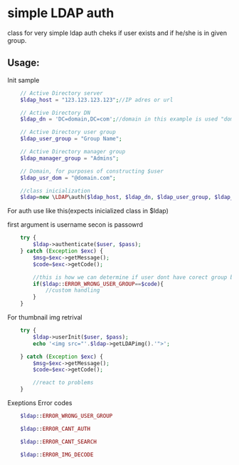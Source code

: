 simple LDAP auth
================

class for very simple ldap auth cheks if user exists and if he/she is in given group.

Usage:
------

Init sample
```PHP
    // Active Directory server
    $ldap_host = "123.123.123.123";//IP adres or url

    // Active Directory DN
    $ldap_dn = 'DC=domain,DC=com';//domain in this example is used "domain.com"

    // Active Directory user group
    $ldap_user_group = "Group Name";

    // Active Directory manager group
    $ldap_manager_group = "Admins";

    // Domain, for purposes of constructing $user
    $ldap_usr_dom = "@domain.com";

    //class inicialization
    $ldap=new \LDAP\auth($ldap_host, $ldap_dn, $ldap_user_group, $ldap_manager_group, $ldap_usr_dom);
```


For auth use like this(expects inicialized class in $ldap)

first argument is username secon is passowrd
```PHP
    try {
        $ldap->authenticate($user, $pass);
    } catch (Exception $exc) {
        $msg=$exc->getMessage();
        $code=$exc->getCode();

        //this is how we can determine if user dont have corect group but exist on LDAP
        if($ldap::ERROR_WRONG_USER_GROUP==$code){
            //custom handling
        }
    }
```


For thumbnail img retrival
```PHP
    try {
        $ldap->userInit($user, $pass);
        echo '<img src="'.$ldap->getLDAPimg().'">';

    } catch (Exception $exc) {
        $msg=$exc->getMessage();
        $code=$exc->getCode();

        //react to problems
    }
```


Exeptions Error codes
```PHP
    $ldap::ERROR_WRONG_USER_GROUP

    $ldap::ERROR_CANT_AUTH

    $ldap::ERROR_CANT_SEARCH

    $ldap::ERROR_IMG_DECODE
```
